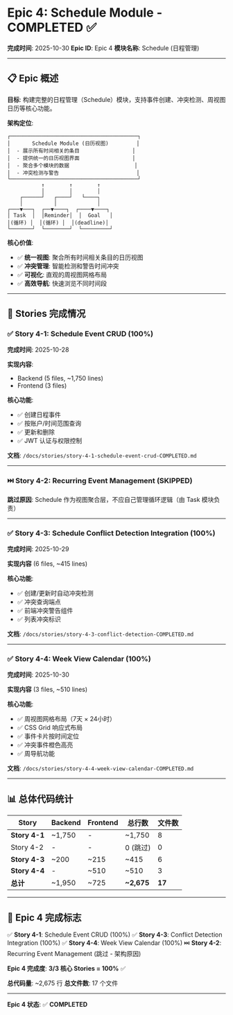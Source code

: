 # Epic 4: Schedule Module - COMPLETED ✅

**完成时间**: 2025-10-30
**Epic ID**: Epic 4
**模块名称**: Schedule (日程管理)

---

## 📋 Epic 概述

**目标**: 构建完整的日程管理（Schedule）模块，支持事件创建、冲突检测、周视图日历等核心功能。

**架构定位**:
```
┌─────────────────────────────────────────┐
│       Schedule Module (日历视图)         │
│  - 展示所有时间相关的条目                 │
│  - 提供统一的日历视图界面                 │
│  - 聚合多个模块的数据                     │
│  - 冲突检测与警告                         │
└─────────────────────────────────────────┘
           ↑        ↑        ↑
           │        │        │
    ┌──────┘   ┌────┘   └────┐
    │          │             │
┌───▼───┐  ┌──▼────┐  ┌────▼────┐
│ Task  │  │Reminder│  │  Goal   │
│(循环) │  │(循环) │  │(deadline)│
└───────┘  └────────┘  └─────────┘
```

**核心价值**:
- ✅ **统一视图**: 聚合所有时间相关条目的日历视图
- ✅ **冲突管理**: 智能检测和警告时间冲突
- ✅ **可视化**: 直观的周视图网格布局
- ✅ **高效导航**: 快速浏览不同时间段

---

## 🎯 Stories 完成情况

### ✅ Story 4-1: Schedule Event CRUD (100%)
**完成时间**: 2025-10-28

**实现内容**:
- Backend (5 files, ~1,750 lines)
- Frontend (3 files)

**核心功能**:
- ✅ 创建日程事件
- ✅ 按账户/时间范围查询
- ✅ 更新和删除
- ✅ JWT 认证与权限控制

**文档**: `/docs/stories/story-4-1-schedule-event-crud-COMPLETED.md`

---

### ⏭️ Story 4-2: Recurring Event Management (SKIPPED)

**跳过原因**: Schedule 作为视图聚合层，不应自己管理循环逻辑（由 Task 模块负责）

---

### ✅ Story 4-3: Schedule Conflict Detection Integration (100%)
**完成时间**: 2025-10-29

**实现内容** (6 files, ~415 lines)

**核心功能**:
- ✅ 创建/更新时自动冲突检测
- ✅ 冲突查询端点
- ✅ 前端冲突警告组件
- ✅ 列表冲突标识

**文档**: `/docs/stories/story-4-3-conflict-detection-COMPLETED.md`

---

### ✅ Story 4-4: Week View Calendar (100%)
**完成时间**: 2025-10-30

**实现内容** (3 files, ~510 lines)

**核心功能**:
- ✅ 周视图网格布局（7天 × 24小时）
- ✅ CSS Grid 响应式布局
- ✅ 事件卡片按时间定位
- ✅ 冲突事件橙色高亮
- ✅ 周导航功能

**文档**: `/docs/stories/story-4-4-week-view-calendar-COMPLETED.md`

---

## 📊 总体代码统计

| Story | Backend | Frontend | 总行数 | 文件数 |
|-------|---------|----------|--------|--------|
| **Story 4-1** | ~1,750 | - | ~1,750 | 8 |
| Story 4-2 | - | - | 0 (跳过) | 0 |
| **Story 4-3** | ~200 | ~215 | ~415 | 6 |
| **Story 4-4** | - | ~510 | ~510 | 3 |
| **总计** | ~1,950 | ~725 | **~2,675** | **17** |

---

## 🏁 Epic 4 完成标志

✅ **Story 4-1**: Schedule Event CRUD (100%)
✅ **Story 4-3**: Conflict Detection Integration (100%)
✅ **Story 4-4**: Week View Calendar (100%)
⏭️ **Story 4-2**: Recurring Event Management (跳过 - 架构原因)

**Epic 4 完成度**: **3/3 核心 Stories = 100%** ✅

**总代码量**: ~2,675 行
**总文件数**: 17 个文件

---

**Epic 4 状态**: ✅ **COMPLETED**

